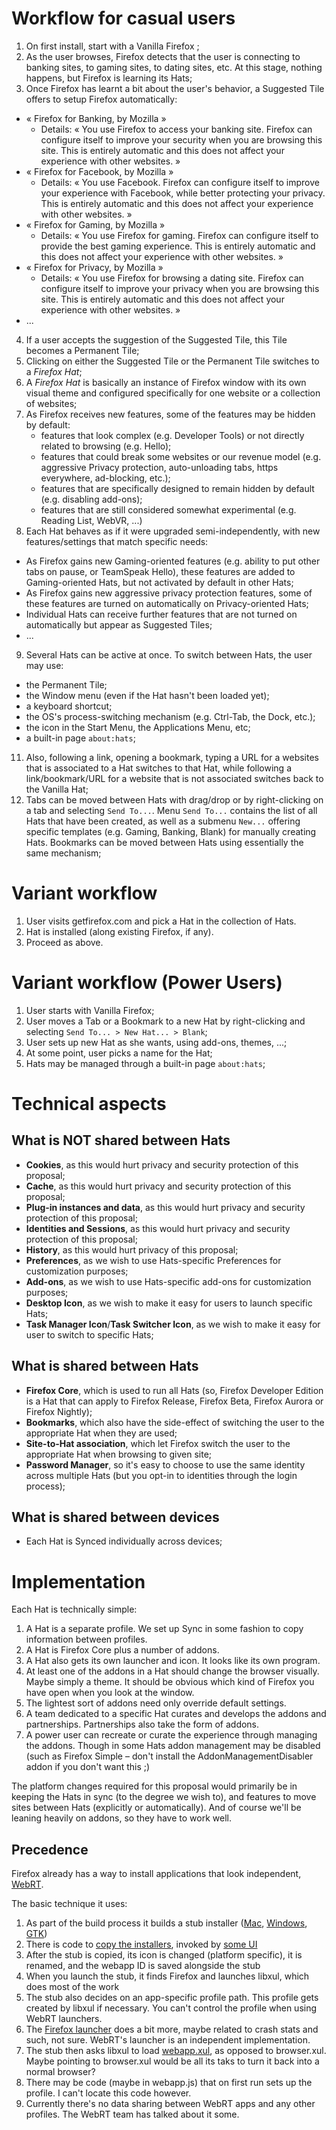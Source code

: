 
Workflow for casual users
=========================

1. On first install, start with a Vanilla Firefox ;
2. As the user browses, Firefox detects that the user is connecting to banking sites, to gaming sites, to dating sites, etc. At this stage, nothing happens, but Firefox is learning its Hats;
3. Once Firefox has learnt a bit about the user's behavior, a Suggested Tile offers to setup Firefox automatically:
  * « Firefox for Banking, by Mozilla »
    * Details: « You use Firefox to access your banking site. Firefox can configure itself to improve your security when you are browsing this site. This is entirely automatic and this does not affect your experience with other websites. »
  * « Firefox for Facebook, by Mozilla »
    * Details: « You use Facebook. Firefox can configure itself to improve your experience with Facebook, while better protecting your privacy. This is entirely automatic and this does not affect your experience with other websites. »
  * « Firefox for Gaming, by Mozilla »
    * Details: « You use Firefox for gaming. Firefox can configure itself to provide the best gaming experience. This is entirely automatic and this does not affect your experience with other websites. »
  * « Firefox for Privacy, by Mozilla »
    * Details: « You use Firefox for browsing a dating site. Firefox can configure itself to improve your privacy when you are browsing this site. This is entirely automatic and this does not affect your experience with other websites. »
  * ...
4. If a user accepts the suggestion of the Suggested Tile, this Tile becomes a Permanent Tile;
5. Clicking on either the Suggested Tile or the Permanent Tile switches to a *Firefox Hat*;
6. A *Firefox Hat* is basically an instance of Firefox window with its own visual theme and configured specifically for one website or a collection of websites;
7. As Firefox receives new features, some of the features may be hidden by default:
   * features that look complex (e.g. Developer Tools) or not directly related to browsing (e.g. Hello);
   * features that could break some websites or our revenue model (e.g. aggressive Privacy protection, auto-unloading tabs, https everywhere, ad-blocking, etc.);
   * features that are specifically designed to remain hidden by default (e.g. disabling add-ons);
   * features that are still considered somewhat experimental (e.g. Reading List, WebVR, ...)
8. Each Hat behaves as if it were upgraded semi-independently, with new features/settings that match specific needs:
  * As Firefox gains new Gaming-oriented features (e.g. ability to put other tabs on pause, or TeamSpeak Hello), these features are added to Gaming-oriented Hats, but not activated by default in other Hats;
  * As Firefox gains new aggressive privacy protection features, some of these features are turned on automatically on Privacy-oriented Hats;
  * Individual Hats can receive further features that are not turned on automatically but appear as Suggested Tiles;
  * ...
9. Several Hats can be active at once. To switch between Hats, the user may use:
  * the Permanent Tile;
  * the Window menu (even if the Hat hasn't been loaded yet);
  * a keyboard shortcut;
  * the OS's process-switching mechanism (e.g. Ctrl-Tab, the Dock, etc.);
  * the icon in the Start Menu, the Applications Menu, etc;
  * a built-in page `about:hats`;
11. Also, following a link, opening a bookmark, typing a URL for a websites that is associated to a Hat switches to that Hat, while following a link/bookmark/URL for a website that is not associated switches back to the Vanilla Hat;
12. Tabs can be moved between Hats with drag/drop or by right-clicking on a tab and selecting `Send To...`. Menu `Send To...` contains the list of all Hats that have been created, as well as a submenu `New...` offering specific templates (e.g. Gaming, Banking, Blank) for manually creating Hats. Bookmarks can be moved between Hats using essentially the same mechanism;

Variant workflow
================

1. User visits getfirefox.com and pick a Hat in the collection of Hats.
2. Hat is installed (along existing Firefox, if any).
3. Proceed as above.

Variant workflow (Power Users)
==============================

1. User starts with Vanilla Firefox;
2. User moves a Tab or a Bookmark to a new Hat by right-clicking and selecting `Send To... > New Hat... > Blank`;
3. User sets up new Hat as she wants, using add-ons, themes, ...;
4. At some point, user picks a name for the Hat;
5. Hats may be managed through a built-in page `about:hats`;

Technical aspects
=================
What is NOT shared between Hats
-------------------------------
 * **Cookies**, as this would hurt privacy and security protection of this proposal;
 * **Cache**, as this would hurt privacy and security protection of this proposal;
 * **Plug-in instances and data**, as this would hurt privacy and security protection of this proposal;
 * **Identities and Sessions**,  as this would hurt privacy and security protection of this proposal;
 * **History**, as this would hurt privacy of this proposal;
 * **Preferences**, as we wish to use Hats-specific Preferences for customization purposes;
 * **Add-ons**, as we wish to use Hats-specific add-ons for customization purposes;
 * **Desktop Icon**, as we wish to make it easy for users to launch specific Hats;
 * **Task Manager Icon**/**Task Switcher Icon**, as we wish to make it easy for user to switch to specific Hats;


What is shared between Hats
---------------------------
 * **Firefox Core**, which is used to run all Hats (so, Firefox Developer Edition is a Hat that can apply to  Firefox Release, Firefox Beta, Firefox Aurora or Firefox Nightly);
 * **Bookmarks**, which also have the side-effect of switching the user to the appropriate Hat when they are used;
 * **Site-to-Hat association**, which let Firefox switch the user to the appropriate Hat when browsing to given site;
 * **Password Manager**, so it's easy to choose to use the same identity across multiple Hats (but you opt-in to identities through the login process);


What is shared between devices
------------------------------
 * Each Hat is Synced individually across devices;

Implementation
==============

Each Hat is technically simple:

  1. A Hat is a separate profile.  We set up Sync in some fashion to copy information between profiles.
  2. A Hat is Firefox Core plus a number of addons.
  3. A Hat also gets its own launcher and icon.  It looks like its own program.
  4. At least one of the addons in a Hat should change the browser visually.  Maybe simply a theme.  It should be obvious which kind of Firefox you have open when you look at the window.
  5. The lightest sort of addons need only override default settings.
  6. A team dedicated to a specific Hat curates and develops the addons and partnerships.  Partnerships also take the form of addons.
  7. A power user can recreate or curate the experience through managing the addons.  Though in some Hats addon management may be disabled (such as Firefox Simple – don't install the AddonManagementDisabler addon if you don't want this ;)

  The platform changes required for this proposal would primarily be in keeping the Hats in sync (to the degree we wish to), and features to move sites between Hats (explicitly or automatically).  And of course we'll be leaning heavily on addons, so they have to work well.

Precedence
----------

Firefox already has a way to install applications that look independent, [WebRT](https://wiki.mozilla.org/Apps/WebRT).

The basic technique it uses:

  1. As part of the build process it builds a stub installer ([Mac](https://github.com/mozilla/gecko-dev/tree/master/webapprt/mac), [Windows](https://github.com/mozilla/gecko-dev/tree/master/webapprt/win), [GTK](https://github.com/mozilla/gecko-dev/tree/master/webapprt/gtk))
  2. There is code to [copy the installers](https://github.com/mozilla/gecko-dev/tree/master/toolkit/webapps), invoked by [some UI](https://github.com/mozilla/gecko-dev/blob/master/browser/modules/WebappManager.jsm)
  3. After the stub is copied, its icon is changed (platform specific), it is renamed, and the webapp ID is saved alongside the stub
  4. When you launch the stub, it finds Firefox and launches libxul, which does most of the work
  5. The stub also decides on an app-specific profile path.  This profile gets created by libxul if necessary.  You can't control the profile when using WebRT launchers.
  6. The [Firefox launcher](https://github.com/mozilla/gecko-dev/blob/master/browser/app/nsBrowserApp.cpp) does a bit more, maybe related to crash stats and such, not sure.  WebRT's launcher is an independent implementation.
  7. The stub then asks libxul to load [webapp.xul](https://github.com/mozilla/gecko-dev/tree/master/webapprt/content), as opposed to browser.xul.  Maybe pointing to browser.xul would be all its taks to turn it back into a normal browser?
  8. There may be code (maybe in webapp.js) that on first run sets up the profile.  I can't locate this code however.
  9. Currently there's no data sharing between WebRT apps and any other profiles.  The WebRT team has talked about it some.
